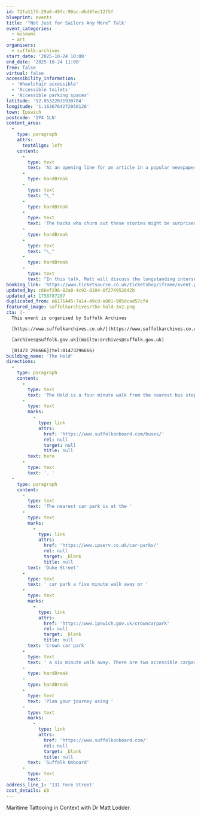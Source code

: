```yaml
---
id: 72fa1175-29a0-49fc-90ac-dbd8fec12f5f
blueprint: events
title: '"Not Just for Sailors Any More” Talk'
event_categories:
  - museums
  - art
organisers:
  - suffolk-archives
start_date: '2025-10-24 10:00'
end_date: '2025-10-24 11:00'
free: false
virtual: false
accessibility_information:
  - 'Wheelchair accessible'
  - 'Accessible toilets'
  - 'Accessible parking spaces'
latitude: '52.05322071930784'
longitude: '1.1636764272050126'
town: Ipswich
postcode: 'IP4 1LN'
content_area:
  -
    type: paragraph
    attrs:
      textAlign: left
    content:
      -
        type: text
        text: 'As an opening line for an article in a popular newspaper about tattoos, the suggestion that "tattoos are not just for sailors anymore" is a familiar one. Indeed, it often feels as if the same sentiment graces every article about tattooing in the mainstream press: Tattooing, we''ve been told again and again recently, is coming of age - finally coming out of the murky shadows of the deviant underworld to leave its mark on the most well-heeled. Tattoos are now to be seen on catwalks, on trading floors and around the chicest tables.'
      -
        type: hardBreak
      -
        type: text
        text: "\_"
      -
        type: hardBreak
      -
        type: text
        text: 'The hacks who churn out these stories might be surprised to learn, then, that the popular media has been reporting the arrival of tattooing in high society for nearly one hundred and fifty years. Indeed, in 1926, Vanity Fair reported that “tattooing has passed from the savage to the sailor, from the sailor to the landsman, and is now to be found beneath many a tailored shirt”.'
      -
        type: hardBreak
      -
        type: text
        text: "\_"
      -
        type: hardBreak
      -
        type: text
        text: "In this talk, Matt will discuss the longstanding intersections between tattooing and maritime [visual] cultures but also consider why tattoos have been so indelibly associated with the sea, despite their continuous presence amongst urban populations in Europe and America for more than four centuries. Moreover, with attention to visual evidence, he will illustrate the relationships between handicrafts made aboard ships, and the persistent folk imagery of the Western tattoo tradition. \_ \_"
booking_link: 'https://www.ticketsource.co.uk/ticketshop/iframe/event.php?eventhash=e-mqygyb&target=&iframe=true'
updated_by: c86ef296-82a8-4c92-8104-8f274952842b
updated_at: 1758787207
duplicated_from: e6171445-7a14-49cd-a801-985dcad57cf4
featured_image: suffolkarchives/the-hold-3x2.png
cta: |-
  This event is organised by Suffolk Archives

  [https://www.suffolkarchives.co.uk/](https://www.suffolkarchives.co.uk/)

  [archives@suffolk.gov.uk](mailto:archives@suffolk.gov.uk)

  [01473 296666](tel:01473296666)
building_name: 'The Hold'
directions:
  -
    type: paragraph
    content:
      -
        type: text
        text: 'The Hold is a four minute walk from the nearest bus stop - see the latest bus timetables '
      -
        type: text
        marks:
          -
            type: link
            attrs:
              href: 'https://www.suffolkonboard.com/buses/'
              rel: null
              target: null
              title: null
        text: here
      -
        type: text
        text: '. '
  -
    type: paragraph
    content:
      -
        type: text
        text: 'The nearest car park is at the '
      -
        type: text
        marks:
          -
            type: link
            attrs:
              href: 'https://www.ipserv.co.uk/car-parks/'
              rel: null
              target: _blank
              title: null
        text: 'Duke Street'
      -
        type: text
        text: ' car park a five minute walk away or '
      -
        type: text
        marks:
          -
            type: link
            attrs:
              href: 'https://www.ipswich.gov.uk/crowncarpark'
              rel: null
              target: _blank
              title: null
        text: 'Crown car park'
      -
        type: text
        text: ' a six minute walk away. There are two accessible carpark spaces for blue badge holders in The Hold car park.'
      -
        type: hardBreak
      -
        type: hardBreak
      -
        type: text
        text: 'Plan your journey using '
      -
        type: text
        marks:
          -
            type: link
            attrs:
              href: 'https://www.suffolkonboard.com/'
              rel: null
              target: _blank
              title: null
        text: 'Suffolk Onboard'
      -
        type: text
        text: .
address_line_1: '131 Fore Street'
cost_details: £8
---
```

Maritime Tattooing in Context with Dr Matt Lodder.